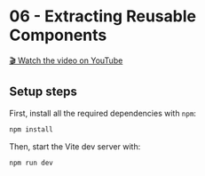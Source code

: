 # 06 - Extracting Reusable Components

[🎬 Watch the video on YouTube](https://www.youtube.com/watch?v=v-mkUxhaFVA)

## Setup steps

First, install all the required dependencies with `npm`:

```sh
npm install
```

Then, start the Vite dev server with:

```sh
npm run dev
```
